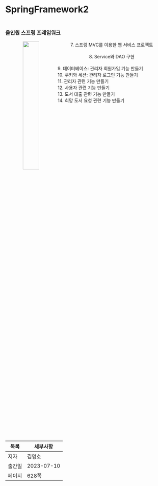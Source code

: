 # SpringFramework2

### <br>올인원 스프링 프레임워크

<p align="center">  
  <img src="https://github.com/Dokgo27/SpringFramework/assets/90142450/b0cec971-cf6e-4957-9bb3-ece1c3972fe8" align="left" width="32%">  


  <figcaption align="center">7. 스프링 MVC를 이용한 웹 서비스 프로젝트</figcaption><br>
  <figcaption align="center">8. Service와 DAO 구현</figcaption><br>
  <figcaption align="center"></figcaption>9. 데이터베이스: 관리자 회원가입 기능 만들기<br>
  <figcaption align="center"></figcaption>10. 쿠키와 세션: 관리자 로그인 기능 만들기<br>
  <figcaption align="center"></figcaption>11. 관리자 관련 기능 만들기<br>
  <figcaption align="center"></figcaption>12. 사용자 관련 기능 만들기<br>
  <figcaption align="center"></figcaption>13. 도서 대출 관련 기능 만들기<br>
  <figcaption align="center"></figcaption>14. 희망 도서 요청 관련 기능 만들기<br>
  
</p>

<p>
  
|목록|세부사항|
|---|---|
|저자|김명호|
|출간일|2023-07-10|
|페이지|628쪽|
  
</p>

